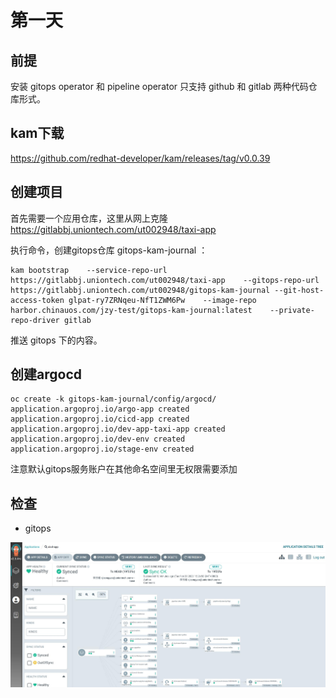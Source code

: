 # 第一天

## 前提

安装 gitops operator 和 pipeline operator
只支持 github 和 gitlab 两种代码仓库形式。

## kam下载

https://github.com/redhat-developer/kam/releases/tag/v0.0.39

## 创建项目

首先需要一个应用仓库，这里从网上克隆
https://gitlabbj.uniontech.com/ut002948/taxi-app

执行命令，创建gitops仓库 gitops-kam-journal ：  
```shell
kam bootstrap    --service-repo-url https://gitlabbj.uniontech.com/ut002948/taxi-app    --gitops-repo-url https://gitlabbj.uniontech.com/ut002948/gitops-kam-journal --git-host-access-token glpat-ry7ZRNqeu-NfT1ZWM6Pw    --image-repo harbor.chinauos.com/jzy-test/gitops-kam-journal:latest    --private-repo-driver gitlab
```

推送 gitops 下的内容。

## 创建argocd
```shell
oc create -k gitops-kam-journal/config/argocd/
application.argoproj.io/argo-app created
application.argoproj.io/cicd-app created
application.argoproj.io/dev-app-taxi-app created
application.argoproj.io/dev-env created
application.argoproj.io/stage-env created
```
注意默认gitops服务账户在其他命名空间里无权限需要添加

## 检查

+ gitops

<img src="./image/day1/1677569921445.png">
